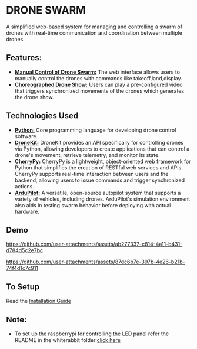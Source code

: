
# DRONE SWARM

A simplified web-based system for managing and controlling a swarm of drones with real-time communication and coordination between multiple drones. 


## Features:
- <ins>**Manual Control of Drone Swarm:**</ins> The web interface allows users to manually control the drones with commands like takeoff,land,display.
- <ins>**Choreographed Drone Show:**</ins> Users can play a pre-configured video that triggers synchronized movements of the drones which generates the drone show.

## Technologies Used

- <ins>**Python:**</ins> Core programming language for developing drone control software.
- <ins>**DroneKit:**</ins> DroneKit provides an API specifically for controlling drones via Python, allowing developers to create applications that can control a drone's movement, retrieve telemetry, and monitor its state.
- <ins>**CherryPy:**</ins> CherryPy is a lightweight, object-oriented web framework for Python that simplifies the creation of RESTful web services and APIs. CherryPy supports real-time interaction between users and the backend, allowing users to issue commands and trigger synchronized actions.
- <ins>**ArduPilot:**</ins> A versatile, open-source autopilot system that supports a variety of vehicles, including drones. ArduPilot's simulation environment also aids in testing swarm behavior before deploying with actual hardware.

## Demo 

https://github.com/user-attachments/assets/ab277337-c814-4a11-b431-d784d5c2e7bc



https://github.com/user-attachments/assets/87dc6b7e-397b-4e26-b21b-74f4d1c7c911

## To Setup

Read the [Installation Guide](https://github.com/SaiVarun2615/Drone-Hive/wiki/Installation-Guide)



## Note:
- To set up the raspberrypi for controlling the LED panel refer the README in the whiterabbit folder [click here](https://github.com/SaiVarun2615/Drone-Hive/blob/main/whiterabbit/README.md)



